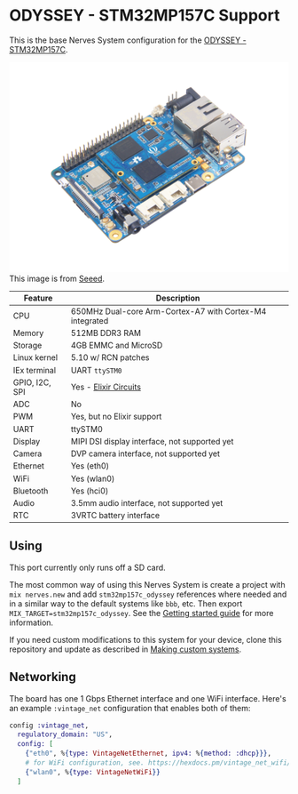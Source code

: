 # ODYSSEY - STM32MP157C Support

This is the base Nerves System configuration for the [ODYSSEY - STM32MP157C](https://www.seeedstudio.com/ODYSSEY-STM32MP157C-p-4464.html).

![ODYSSEY - STM32MP157C](assets/images/stm32mp157c_odyssey.png)
This image is from [Seeed](https://www.seeedstudio.com/ODYSSEY-STM32MP157C-p-4464.html).

| Feature              | Description                                                 |
| -------------------- | ----------------------------------------------------------- |
| CPU                  | 650MHz Dual-core Arm-Cortex-A7 with Cortex-M4 integrated    |
| Memory               | 512MB DDR3 RAM                                              |
| Storage              | 4GB EMMC and MicroSD                                        |
| Linux kernel         | 5.10 w/ RCN patches                                         |
| IEx terminal         | UART `ttySTM0`                                              |
| GPIO, I2C, SPI       | Yes - [Elixir Circuits](https://github.com/elixir-circuits) |
| ADC                  | No                                                          |
| PWM                  | Yes, but no Elixir support                                  |
| UART                 | ttySTM0                                                     |
| Display              | MIPI DSI display interface, not supported yet               |
| Camera               | DVP camera interface, not supported yet                     |
| Ethernet             | Yes (eth0)                                                  |
| WiFi                 | Yes (wlan0)                                                 |
| Bluetooth            | Yes (hci0)                                                  |
| Audio                | 3.5mm audio interface, not supported yet                    |
| RTC                  | 3VRTC battery interface                                     |


## Using

This port currently only runs off a SD card.

The most common way of using this Nerves System is create a project with `mix
nerves.new` and add `stm32mp157c_odyssey` references where needed and in a similar way
to the default systems like `bbb`, etc. Then export `MIX_TARGET=stm32mp157c_odyssey`.
See the [Getting started guide](https://hexdocs.pm/nerves/getting-started.html#creating-a-new-nerves-app)
for more information.

If you need custom modifications to this system for your device, clone this
repository and update as described in [Making custom systems](https://hexdocs.pm/nerves/systems.html#customizing-your-own-nerves-system).


## Networking

The board has one 1 Gbps Ethernet interface and one WiFi interface. Here's an example `:vintage_net`
configuration that enables both of them:

```elixir
config :vintage_net,
  regulatory_domain: "US",
  config: [
    {"eth0", %{type: VintageNetEthernet, ipv4: %{method: :dhcp}}},
    # for WiFi configuration, see. https://hexdocs.pm/vintage_net_wifi/VintageNetWiFi.html
    {"wlan0", %{type: VintageNetWiFi}}
  ]
```

